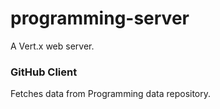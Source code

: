 # programming-server
A Vert.x web server.

### GitHub Client
Fetches data from Programming data repository.
